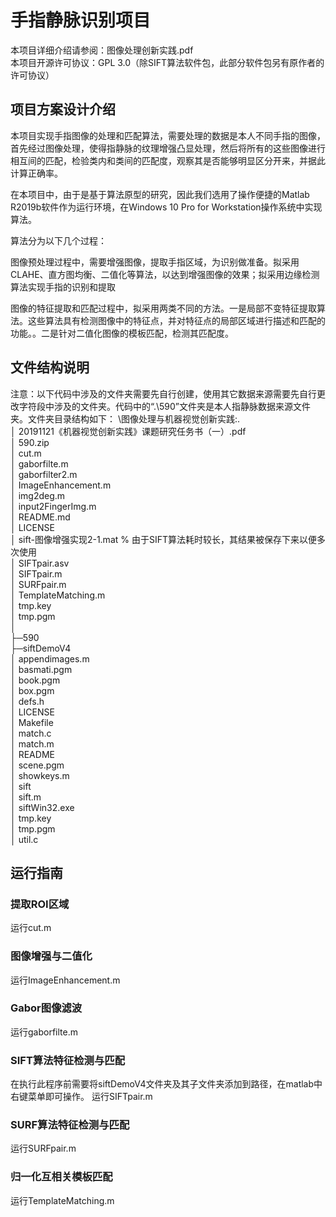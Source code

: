 
# 手指静脉识别项目

本项目详细介绍请参阅：图像处理创新实践.pdf  
本项目开源许可协议：GPL 3.0（除SIFT算法软件包，此部分软件包另有原作者的许可协议）

## 项目方案设计介绍

本项目实现手指图像的处理和匹配算法，需要处理的数据是本人不同手指的图像，首先经过图像处理，使得指静脉的纹理增强凸显处理，然后将所有的这些图像进行相互间的匹配，检验类内和类间的匹配度，观察其是否能够明显区分开来，并据此计算正确率。  

在本项目中，由于是基于算法原型的研究，因此我们选用了操作便捷的Matlab R2019b软件作为运行环境，在Windows 10 Pro for Workstation操作系统中实现算法。  

算法分为以下几个过程：  

图像预处理过程中，需要增强图像，提取手指区域，为识别做准备。拟采用CLAHE、直方图均衡、二值化等算法，以达到增强图像的效果；拟采用边缘检测算法实现手指的识别和提取  

图像的特征提取和匹配过程中，拟采用两类不同的方法。一是局部不变特征提取算法。这些算法具有检测图像中的特征点，并对特征点的局部区域进行描述和匹配的功能。。二是针对二值化图像的模板匹配，检测其匹配度。


## 文件结构说明
注意：以下代码中涉及的文件夹需要先自行创建，使用其它数据来源需要先自行更改字符段中涉及的文件夹。代码中的“.\590”文件夹是本人指静脉数据来源文件夹。文件夹目录结构如下：
\图像处理与机器视觉创新实践:.  
│  20191121《机器视觉创新实践》课题研究任务书（一）.pdf  
│  590.zip  
│  cut.m  
│  gaborfilte.m  
│  gaborfilter2.m  
│  ImageEnhancement.m  
│  img2deg.m  
│  input2FingerImg.m  
│  README.md  
│  LICENSE  
│  sift-图像增强实现2-1.mat   % 由于SIFT算法耗时较长，其结果被保存下来以便多次使用  
│  SIFTpair.asv  
│  SIFTpair.m  
│  SURFpair.m  
│  TemplateMatching.m  
│  tmp.key  
│  tmp.pgm  
│  
├─590  
├─siftDemoV4  
│      appendimages.m  
│      basmati.pgm  
│      book.pgm  
│      box.pgm  
│      defs.h  
│      LICENSE  
│      Makefile  
│      match.c  
│      match.m  
│      README  
│      scene.pgm  
│      showkeys.m  
│      sift  
│      sift.m  
│      siftWin32.exe  
│      tmp.key  
│      tmp.pgm  
│      util.c  
  
## 运行指南
### 提取ROI区域
运行cut.m
### 图像增强与二值化
运行ImageEnhancement.m
### Gabor图像滤波
运行gaborfilte.m
### SIFT算法特征检测与匹配
在执行此程序前需要将siftDemoV4文件夹及其子文件夹添加到路径，在matlab中右键菜单即可操作。
运行SIFTpair.m
### SURF算法特征检测与匹配
运行SURFpair.m
### 归一化互相关模板匹配
运行TemplateMatching.m
